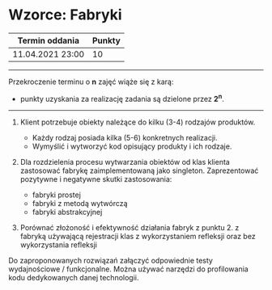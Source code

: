# Wzorce: Fabryki

| Termin oddania | Punkty     |
|----------------|:-----------|
| 11.04.2021 23:00|  10       |

--- 
Przekroczenie terminu o **n** zajęć wiąże się z karą:
- punkty uzyskania za realizację zadania są dzielone przez **2<sup>n</sup>**.

--- 
1. Klient potrzebuje obiekty należące do kilku (3-4) rodzajów produktów.
    * Każdy rodzaj posiada kilka (5-6) konkretnych realizacji.
    * Wymyślić i wytworzyć kod opisujący produkty i ich rodzaje.

1. Dla rozdzielenia procesu wytwarzania obiektów od klas klienta zastosować fabrykę zaimplementowaną jako singleton.  Zaprezentować pozytywne i negatywne skutki zastosowania:
    * fabryki prostej
    * fabryki z metodą wytwórczą
    * fabryki abstrakcyjnej

1. Porównać złożoność i efektywność działania fabryk z punktu 2.
   z fabryką używającą rejestracji klas z wykorzystaniem refleksji oraz bez wykorzystania refleksji

Do zaproponowanych rozwiązań załączyć odpowiednie testy wydajnościowe / funkcjonalne.
Można używać narzędzi do profilowania kodu dedykowanych danej technologii. 
